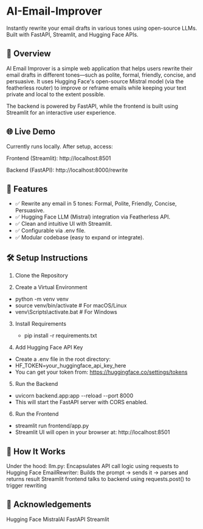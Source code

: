 # AI-Email-Improver

Instantly rewrite your email drafts in various tones using open-source LLMs. Built with FastAPI, Streamlit, and Hugging Face APIs.

## 🚀 Overview
AI Email Improver is a simple web application that helps users rewrite their email drafts in different tones—such as polite, formal, friendly, concise, and persuasive. It uses Hugging Face's open-source Mistral model (via the featherless router) to improve or reframe emails while keeping your text private and local to the extent possible.

The backend is powered by FastAPI, while the frontend is built using Streamlit for an interactive user experience.

## 🌐 Live Demo
Currently runs locally. After setup, access:

Frontend (Streamlit): http://localhost:8501

Backend (FastAPI): http://localhost:8000/rewrite

## 🔧 Features
* ✅ Rewrite any email in 5 tones: Formal, Polite, Friendly, Concise, Persuasive.
* ✅ Hugging Face LLM (Mistral) integration via Featherless API.
* ✅ Clean and intuitive UI with Streamlit.
* ✅ Configurable via .env file.
* ✅ Modular codebase (easy to expand or integrate).

## 🛠️ Setup Instructions

1. Clone the Repository

2. Create a Virtual Environment
  * python -m venv venv
  * source venv/bin/activate     # For macOS/Linux
  * venv\Scripts\activate.bat    # For Windows

3. Install Requirements
   * pip install -r requirements.txt

4. Add Hugging Face API Key
  * Create a .env file in the root directory:
  * HF_TOKEN=your_huggingface_api_key_here
  * You can get your token from: https://huggingface.co/settings/tokens

5. Run the Backend
* uvicorn backend.app:app --reload --port 8000
* This will start the FastAPI server with CORS enabled.

6. Run the Frontend
* streamlit run frontend/app.py
* Streamlit UI will open in your browser at: http://localhost:8501

## 🧠 How It Works
Under the hood:
  llm.py: Encapsulates API call logic using requests to Hugging Face
  EmailRewriter: Builds the prompt → sends it → parses and returns result
  Streamlit frontend talks to backend using requests.post() to trigger rewriting

## 🙌 Acknowledgements
  Hugging Face
  MistralAI
  FastAPI
  Streamlit

